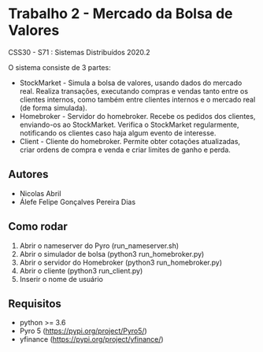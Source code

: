# Trabalho 2 - Mercado da Bolsa de Valores

CSS30 - S71 : Sistemas Distribuídos 2020.2

O sistema consiste de 3 partes:
* StockMarket - Simula a bolsa de valores, usando dados do mercado real. Realiza transações, executando compras e vendas tanto entre os clientes internos, como também entre clientes internos e o mercado real (de forma simulada).
* Homebroker - Servidor do homebroker. Recebe os pedidos dos clientes, enviando-os ao StockMarket. Verifica o StockMarket regularmente, notificando os clientes caso haja algum evento de interesse.
* Client - Cliente do homebroker. Permite obter cotações atualizadas, criar ordens de compra e venda e criar limites de ganho e perda.

## Autores
* Nicolas Abril
* Álefe Felipe Gonçalves Pereira Dias

## Como rodar
1. Abrir o nameserver do Pyro (run_nameserver.sh)
2. Abrir o simulador de bolsa (python3 run_homebroker.py)
3. Abrir o servidor do Homebroker (python3 run_homebroker.py)
4. Abrir o cliente (python3 run_client.py)
5. Inserir o nome de usuário

## Requisitos
* python >= 3.6
* Pyro 5 (https://pypi.org/project/Pyro5/)
* yfinance (https://pypi.org/project/yfinance/)